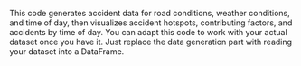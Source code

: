 This code generates  accident data for road conditions, weather conditions, and time of day, then visualizes accident hotspots, contributing factors, and accidents by time of day. You can adapt this code to work with your actual dataset once you have it. Just replace the data generation part with reading your dataset into a DataFrame.
